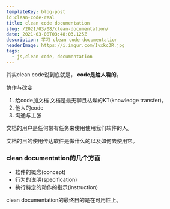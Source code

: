 ```yaml
---
templateKey: blog-post
id:clean-code-real
title: clean code documentation
slug: /2021/03/08/clean-documentation/
date: 2021-03-08T03:48:03.125Z
description: 学习 clean code documentation
headerImage: https://i.imgur.com/Ivxkc3R.jpg
tags:
  - js,clean code, documentation
---
```

 

 其实clean code说到底就是， **code是给人看的**。

  协作与改变
  1. 给code加文档
    文档是最无聊且枯燥的KT(knowledge transfer)。
  2. 他人的code
  3. 沟通与主张

文档的用户是任何带有任务来使用使用我们软件的人。

文档的目的使用传达软件是做什么的以及如何去使用它。


### clean documentation的几个方面
 - 软件的概念(concept)
 - 行为的说明(specification)
 - 执行特定的动作的指示(instruction)


 clean documentation的最终目的是在可用性上。
